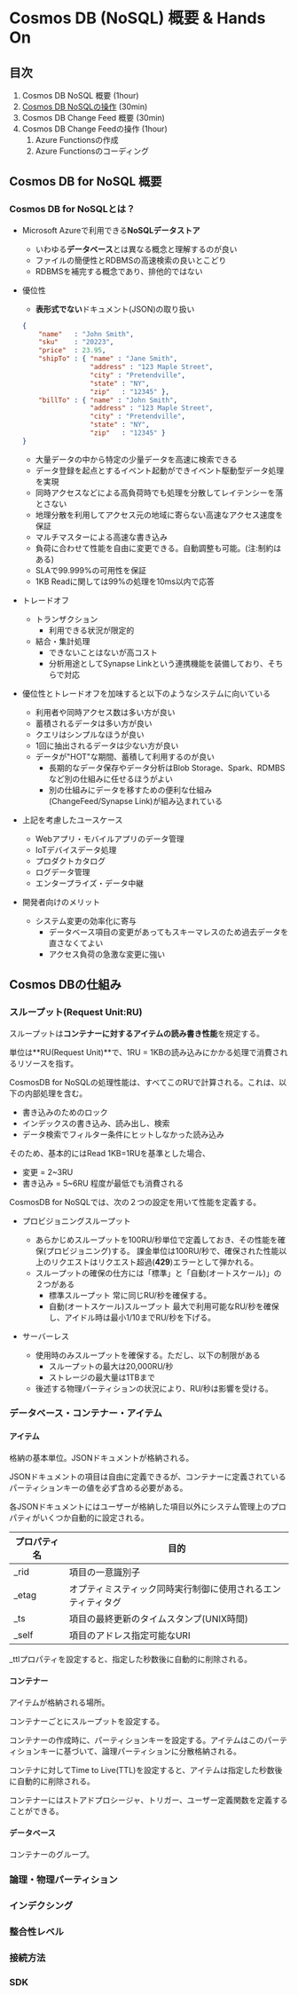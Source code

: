 # Cosmos DB (NoSQL) 概要 & Hands On

## 目次

1. Cosmos DB NoSQL 概要 (1hour)
1. [Cosmos DB NoSQLの操作](./CreateAndOperationBasic_CosmosDB.md) (30min)
1. Cosmos DB Change Feed 概要 (30min)
1. Cosmos DB Change Feedの操作 (1hour)
    1. Azure Functionsの作成
    1. Azure Functionsのコーディング

## Cosmos DB for NoSQL 概要

### Cosmos DB for NoSQLとは？

- Microsoft Azureで利用できる**NoSQLデータストア**
    - いわゆる**データベース**とは異なる概念と理解するのが良い
    - ファイルの簡便性とRDBMSの高速検索の良いとこどり
    - RDBMSを補完する概念であり、排他的ではない 

- 優位性
  - **表形式でない**ドキュメント(JSON)の取り扱い
  ```JSON
  {
      "name"   : "John Smith",
      "sku"    : "20223",
      "price"  : 23.95,
      "shipTo" : { "name" : "Jane Smith",
                   "address" : "123 Maple Street",
                   "city" : "Pretendville",
                   "state" : "NY",
                   "zip"   : "12345" },
      "billTo" : { "name" : "John Smith",
                   "address" : "123 Maple Street",
                   "city" : "Pretendville",
                   "state" : "NY",
                   "zip"   : "12345" }
  }
  ```
  - 大量データの中から特定の少量データを高速に検索できる
  - データ登録を起点とするイベント起動ができイベント駆動型データ処理を実現
  - 同時アクセスなどによる高負荷時でも処理を分散してレイテンシーを落とさない
  - 地理分散を利用してアクセス元の地域に寄らない高速なアクセス速度を保証
  - マルチマスターによる高速な書き込み
  - 負荷に合わせて性能を自由に変更できる。自動調整も可能。(注:制約はある)
  - SLAで99.999%の可用性を保証
  - 1KB Readに関しては99%の処理を10ms以内で応答

- トレードオフ
  - トランザクション
      - 利用できる状況が限定的
  - 結合・集計処理
      - できないことはないが高コスト
      - 分析用途としてSynapse Linkという連携機能を装備しており、そちらで対応
   
- 優位性とトレードオフを加味すると以下のようなシステムに向いている
    - 利用者や同時アクセス数は多い方が良い
    - 蓄積されるデータは多い方が良い
    - クエリはシンプルなほうが良い
    - 1回に抽出されるデータは少ない方が良い
    - データが"HOT"な期間、蓄積して利用するのが良い
        - 長期的なデータ保存やデータ分析はBlob Storage、Spark、RDMBSなど別の仕組みに任せるほうがよい
        - 別の仕組みにデータを移すための便利な仕組み(ChangeFeed/Synapse Link)が組み込まれている

- 上記を考慮したユースケース
    - Webアプリ・モバイルアプリのデータ管理
    - IoTデバイスデータ処理
    - プロダクトカタログ
    - ログデータ管理
    - エンタープライズ・データ中継 

- 開発者向けのメリット
    - システム変更の効率化に寄与
        - データベース項目の変更があってもスキーマレスのため過去データを直さなくてよい
        - アクセス負荷の急激な変更に強い

## Cosmos DBの仕組み

### スループット(Request Unit:RU)

スループットは**コンテナーに対するアイテムの読み書き性能**を規定する。

単位は**RU(Request Unit)**で、1RU = 1KBの読み込みにかかる処理で消費されるリソースを指す。

CosmosDB for NoSQLの処理性能は、すべてこのRUで計算される。これは、以下の内部処理を含む。
- 書き込みのためのロック
- インデックスの書き込み、読み出し、検索
- データ検索でフィルター条件にヒットしなかった読み込み

そのため、基本的にはRead 1KB=1RUを基準とした場合、
- 変更 = 2~3RU
- 書き込み = 5~6RU
程度が最低でも消費される

CosmosDB for NoSQLでは、次の２つの設定を用いて性能を定義する。

- プロビジョニングスループット
    - あらかじめスループットを100RU/秒単位で定義しておき、その性能を確保(プロビジョニング)する。
    課金単位は100RU/秒で、確保された性能以上のリクエストはリクエスト超過(**429**)エラーとして弾かれる。
    - スループットの確保の仕方には「標準」と「自動(オートスケール)」の２つがある
        - 標準スループット
        常に同じRU/秒を確保する。
        - 自動(オートスケール)スループット
        最大で利用可能なRU/秒を確保し、アイドル時は最小1/10までRU/秒を下げる。

- サーバーレス
    - 使用時のみスループットを確保する。ただし、以下の制限がある
      - スループットの最大は20,000RU/秒
      - ストレージの最大量は1TBまで
    - 後述する物理パーティションの状況により、RU/秒は影響を受ける。

### データベース・コンテナー・アイテム

#### アイテム
格納の基本単位。JSONドキュメントが格納される。

JSONドキュメントの項目は自由に定義できるが、コンテナーに定義されているパーティションキーの値を必ず含める必要がある。

各JSONドキュメントにはユーザーが格納した項目以外にシステム管理上のプロパティがいくつか自動的に設定される。

|プロパティ名|目的|
|---|---|
|_rid|項目の一意識別子|
|_etag|オプティミスティック同時実行制御に使用されるエンティティタグ|
|_ts|項目の最終更新のタイムスタンプ(UNIX時間)|
|_self|項目のアドレス指定可能なURI|

_ttlプロパティを設定すると、指定した秒数後に自動的に削除される。

#### コンテナー

アイテムが格納される場所。

コンテナーごとにスループットを設定する。

コンテナーの作成時に、パーティションキーを設定する。アイテムはこのパーティションキーに基づいて、論理パーティションに分散格納される。

コンテナに対してTime to Live(TTL)を設定すると、アイテムは指定した秒数後に自動的に削除される。

コンテナーにはストアドプロシージャ、トリガー、ユーザー定義関数を定義することができる。

#### データベース

コンテナーのグループ。

### 論理・物理パーティション

### インデクシング

### 整合性レベル

### 接続方法

### SDK

### 

